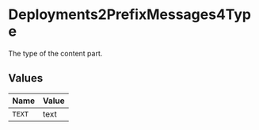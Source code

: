 # Deployments2PrefixMessages4Type

The type of the content part.


## Values

| Name   | Value  |
| ------ | ------ |
| `TEXT` | text   |